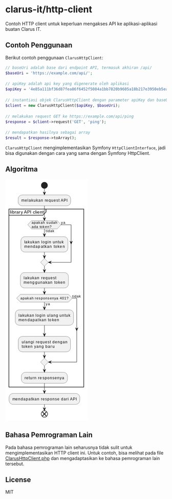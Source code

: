 # clarus-it/http-client

Contoh HTTP client untuk keperluan mengakses API ke aplikasi-aplikasi buatan
Clarus IT.

## Contoh Penggunaan

Berikut contoh penggunaan `ClarusHttpClient`:

```php
// baseUri adalah base dari endpoint API, termasuk akhiran /api/
$baseUri = 'https://example.com/api/';

// apiKey adalah api key yang digenerate oleh aplikasi
$apiKey = '4e85a111bf36d87fea86f6452f5084a1bb7820b9605a18b217e3950eb5ea12c1';

// instantiasi objek ClarusHttpClient dengan parameter apiKey dan baseUri
$client = new ClarusHttpClient($apiKey, $baseUri);

// melakukan request GET ke https://example.com/api/ping
$response = $client->request('GET', 'ping');

// mendapatkan hasilnya sebagai array
$result = $response->toArray();
```

`ClarusHttpClient` mengimplementasikan Symfony `HttpClientInterface`, jadi bisa
digunakan dengan cara yang sama dengan Symfony HttpClient.

## Algoritma

![Diagram proses](docs/proses.png?raw=true "Title")

## Bahasa Pemrograman Lain

Pada bahasa pemrograman lain seharusnya tidak sulit untuk mengimplementasikan
HTTP client ini. Untuk contoh, bisa melihat pada file
[ClarusHttpClient.php](./src/ClarusHttpClient.php) dan mengadaptasikan ke bahasa
pemrograman lain tersebut.

## License

MIT
